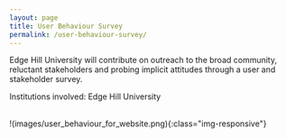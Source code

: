 ```yaml
---
layout: page
title: User Behaviour Survey
permalink: /user-behaviour-survey/
---
```


Edge Hill University will contribute on outreach to the broad community, reluctant stakeholders and probing implicit attitudes through a user and stakeholder survey.

Institutions involved: Edge Hill University

<br>
!(images/user_behaviour_for_website.png){:class="img-responsive"} 
